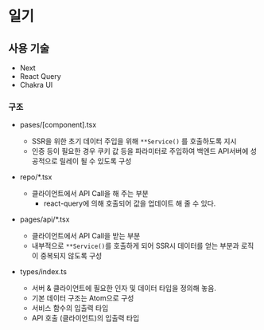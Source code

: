 # 일기

## 사용 기술

- Next
- React Query
- Chakra UI

### 구조

- pases/[component].tsx
  - SSR을 위한 초기 데이터 주입을 위해 `**Service()` 를 호출하도록 지시
  - 인증 등이 필요한 경우 쿠키 값 등을 파라미터로 주입하여 백엔드 API서버에 성공적으로 릴레이 될 수 있도록 구성
- repo/\*.tsx
  - 클라이언트에서 API Call을 해 주는 부분
    - react-query에 의해 호출되어 값을 업데이트 해 줄 수 있다.
- pages/api/\*.tsx

  - 클라이언트에서 API Call을 받는 부분
  - 내부적으로 `**Service()`를 호출하게 되어 SSR시 데이터를 얻는 부분과 로직이 중복되지 않도록 구성

- types/index.ts
  - 서버 & 클라이언트에 필요한 인자 및 데이터 타입을 정의해 놓음.
  - 기본 데이터 구조는 Atom으로 구성
  - 서비스 함수의 입출력 타입
  - API 호출 (클라이언트)의 입출력 타입

